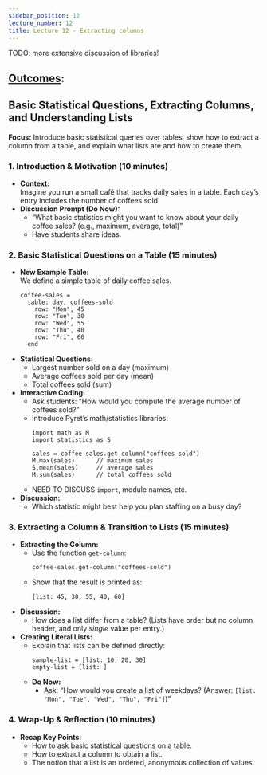 ```yaml
---
sidebar_position: 12
lecture_number: 12
title: Lecture 12 - Extracting columns
---
```


TODO: more extensive discussion of libraries!

## [Outcomes](@/home/outcomes.md): 


## Basic Statistical Questions, Extracting Columns, and Understanding Lists

**Focus:** Introduce basic statistical queries over tables, show how to extract a column from a table, and explain what lists are and how to create them.

### 1. Introduction & Motivation (10 minutes)
- **Context:**  
  Imagine you run a small café that tracks daily sales in a table. Each day’s entry includes the number of coffees sold.
- **Discussion Prompt (Do Now):**  
  - “What basic statistics might you want to know about your daily coffee sales? (e.g., maximum, average, total)”  
  - Have students share ideas.

### 2. Basic Statistical Questions on a Table (15 minutes)
- **New Example Table:**  
  We define a simple table of daily coffee sales.
  ```pyret
  coffee-sales =
    table: day, coffees-sold
      row: "Mon", 45
      row: "Tue", 30
      row: "Wed", 55
      row: "Thu", 40
      row: "Fri", 60
    end
  ```
- **Statistical Questions:**  
  - Largest number sold on a day (maximum)
  - Average coffees sold per day (mean)
  - Total coffees sold (sum)
- **Interactive Coding:**  
  - Ask students: “How would you compute the average number of coffees sold?”  
  - Introduce Pyret’s math/statistics libraries:
    ```pyret
    import math as M
    import statistics as S

    sales = coffee-sales.get-column("coffees-sold")
    M.max(sales)      // maximum sales
    S.mean(sales)     // average sales
    M.sum(sales)      // total coffees sold
    ```
  - NEED TO DISCUSS `import`, module names, etc.
- **Discussion:**  
  - Which statistic might best help you plan staffing on a busy day?

### 3. Extracting a Column & Transition to Lists (15 minutes)
- **Extracting the Column:**  
  - Use the function `get-column`:
    ```pyret
    coffee-sales.get-column("coffees-sold")
    ```
  - Show that the result is printed as:
    ```
    [list: 45, 30, 55, 40, 60]
    ```
- **Discussion:**  
  - How does a list differ from a table? (Lists have order but no column header, and only _single_ value per entry.)
- **Creating Literal Lists:**  
  - Explain that lists can be defined directly:
    ```pyret
    sample-list = [list: 10, 20, 30]
    empty-list = [list: ]
    ```
  - **Do Now:**  
    - Ask: “How would you create a list of weekdays? (Answer: `[list: "Mon", "Tue", "Wed", "Thu", "Fri"]`)”

### 4. Wrap-Up & Reflection (10 minutes)
- **Recap Key Points:**  
  - How to ask basic statistical questions on a table.
  - How to extract a column to obtain a list.
  - The notion that a list is an ordered, anonymous collection of values.


